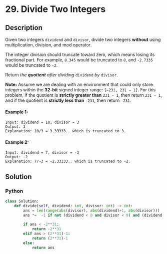 # 29. Divide Two Integers

## Description
Given two integers `dividend` and `divisor`, divide two integers **without** using multiplication, division, and mod operator.

The integer division should truncate toward zero, which means losing its fractional part. For example, `8.345` would be truncated to `8`, and `-2.7335` would be truncated to `-2`.

Return *the **quotient** after dividing* `dividend` *by* `divisor`.

**Note:** Assume we are dealing with an environment that could only store integers within the **32-bit** signed integer range: `[−231, 231 − 1]`. For this problem, if the quotient is **strictly greater than** `231 - 1`, then return `231 - 1`, and if the quotient is **strictly less than** `-231`, then return `-231`.

#### Example 1:
```
Input: dividend = 10, divisor = 3
Output: 3
Explanation: 10/3 = 3.33333.. which is truncated to 3.
```

#### Example 2:
```
Input: dividend = 7, divisor = -3
Output: -2
Explanation: 7/-3 = -2.33333.. which is truncated to -2.
```


## Solution

### Python
```python
class Solution:
    def divide(self, dividend: int, divisor: int) -> int:
        ans = len(range(abs(divisor), abs(dividend)+1, abs(divisor)))
        ans *=  -1 if not (dividend < 0 and divisor < 0) and (dividend < 0 or divisor < 0) else 1
        
        if ans < -2**31:
            return -2**31
        elif ans > (2**31)-1:
            return (2**31)-1
        else:
            return ans
```